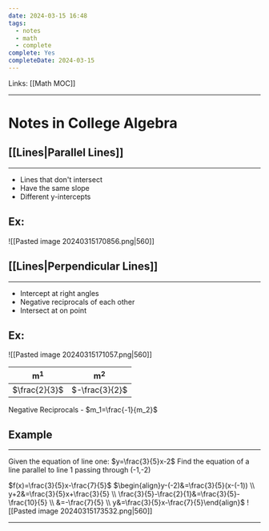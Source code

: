 ```yaml
---
date: 2024-03-15 16:48
tags:
  - notes
  - math
  - complete
complete: Yes
completeDate: 2024-03-15
---
```

Links: [[Math MOC]]

---
# Notes in College Algebra

## [[Lines|Parallel Lines]]
---
- Lines that don't intersect
- Have the same slope
- Different y-intercepts

## Ex:
![[Pasted image 20240315170856.png|560]]

## [[Lines|Perpendicular Lines]]
---
- Intercept at right angles
- Negative reciprocals of each other
- Intersect at on point

## Ex:
![[Pasted image 20240315171057.png|560]]

|     m$^1$     |     m$^2$      |
| :-----------: | :------------: |
| $\frac{2}{3}$ | $-\frac{3}{2}$ |
Negative Reciprocals - $m_1=\frac{-1}{m_2}$

## Example
---
Given the equation of line one: $y=\frac{3}{5}x-2$
Find the equation of a line parallel to line 1 passing through (-1,-2)

$f(x)=\frac{3}{5}x-\frac{7}{5}$
$\begin{align}y-(-2)&=\frac{3}{5}(x-(-1)) \\ y+2&=\frac{3}{5}x+\frac{3}{5} \\ \frac{3}{5}-\frac{2}{1}&=\frac{3}{5}-\frac{10}{5} \\ &=-\frac{7}{5} \\ y&=\frac{3}{5}x-\frac{7}{5}\end{align}$
![[Pasted image 20240315173532.png|560]]

---
